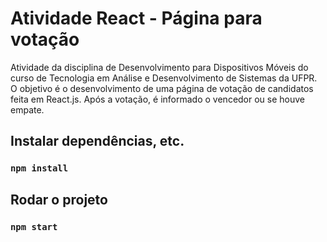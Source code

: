 # Atividade React - Página para votação

Atividade da disciplina de Desenvolvimento para Dispositivos Móveis do curso de Tecnologia em Análise e Desenvolvimento de Sistemas da UFPR. O objetivo é o desenvolvimento de uma página de votação de candidatos feita em React.js. Após a votação, é informado o vencedor ou se houve empate.

## Instalar dependências, etc.
### `npm install`

## Rodar o projeto
### `npm start`

